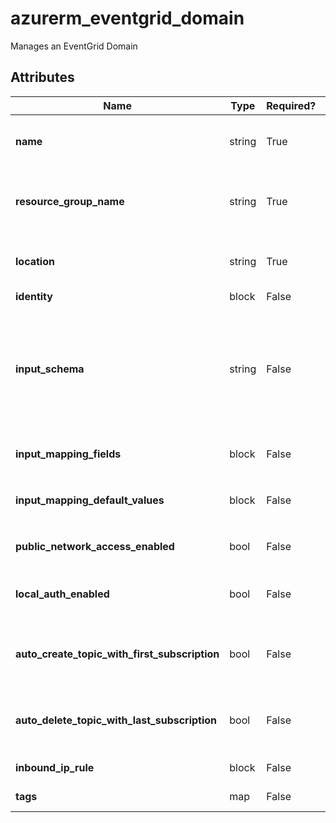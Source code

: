 # azurerm_eventgrid_domain

Manages an EventGrid Domain

## Attributes

| Name | Type | Required? | Default  | possible values | Description |
| ---- | ---- | --------- | -------- | ----------- | ----------- |
| **name** | string | True | -  |  -  | Specifies the name of the EventGrid Domain resource. Changing this forces a new resource to be created. | 
| **resource_group_name** | string | True | -  |  -  | The name of the resource group in which the EventGrid Domain exists. Changing this forces a new resource to be created. | 
| **location** | string | True | -  |  -  | Specifies the supported Azure location where the resource exists. Changing this forces a new resource to be created. | 
| **identity** | block | False | -  |  -  | An `identity` block. | 
| **input_schema** | string | False | `EventGridSchema`  |  `CloudEventSchemaV1_0`, `CustomEventSchema`, `EventGridSchema`  | Specifies the schema in which incoming events will be published to this domain. Allowed values are `CloudEventSchemaV1_0`, `CustomEventSchema`, or `EventGridSchema`. Defaults to `EventGridSchema`. Changing this forces a new resource to be created. | 
| **input_mapping_fields** | block | False | -  |  -  | A `input_mapping_fields` block. Changing this forces a new resource to be created. | 
| **input_mapping_default_values** | block | False | -  |  -  | A `input_mapping_default_values` block. Changing this forces a new resource to be created. | 
| **public_network_access_enabled** | bool | False | `True`  |  -  | Whether or not public network access is allowed for this server. Defaults to `true`. | 
| **local_auth_enabled** | bool | False | `True`  |  -  | Whether local authentication methods is enabled for the EventGrid Domain. Defaults to `true`. | 
| **auto_create_topic_with_first_subscription** | bool | False | `True`  |  -  | Whether to create the domain topic when the first event subscription at the scope of the domain topic is created. Defaults to `true`. | 
| **auto_delete_topic_with_last_subscription** | bool | False | `True`  |  -  | Whether to delete the domain topic when the last event subscription at the scope of the domain topic is deleted. Defaults to `true`. | 
| **inbound_ip_rule** | block | False | -  |  -  | One or more `inbound_ip_rule` blocks. | 
| **tags** | map | False | -  |  -  | A mapping of tags to assign to the resource. | 

